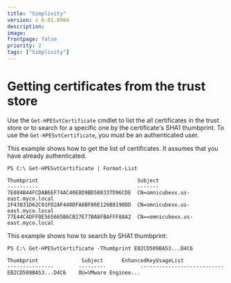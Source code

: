 ```yaml
---
title: "Simplivity"
version: v 6.01.8964
description:
image: 
frontpage: false
priority: 2
tags: ["Simplivity"]
---
```


Getting certificates from the trust store
=========================================

Use the `Get-HPESvtCertificate` cmdlet to list the all certificates in the trust store or to search for a specific one by the certificate's SHA1 thumbprint. To use the `Get-HPESvtCertificate`, you must be an authenticated user.

This example shows how to get the list of certificates. It assumes that you have already authenticated.

```
PS C:\ Get-HPESvtCertificate | Format-List

Thumbprint                                Subject
----------                                -------
7E084B44FCDAB6EF74AC40E8D9BD508337D96CDE  CN=omnicubexx.us-east.myco.local
2F43831D62C01FD2AF448DFA8BF86E126B8190DD  CN=omnicubexx.us-east.myco.local
77E44C4DFF0E565665B6CB27E77BA8FBAFFF88A2  CN==omnicubexx.us-east.myco.local
```

This example shows how to search by SHA1 thumbprint:

```
PS C:\ Get-HPESvtCertificate -Thumbprint EB2CD509BA53...D4C6

Thumbprint              Subject      EnhancedKeyUsageList
---------------        ---------           ---------------------------
EB2CD509BA53...D4C6    OU=VMware Enginee...
```
